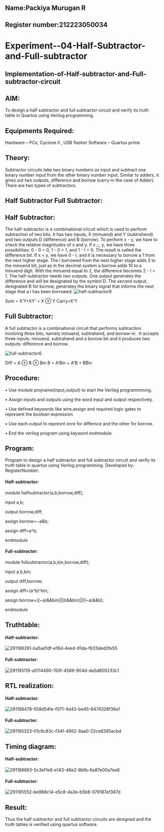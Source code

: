 ## Name:Packiya Murugan R

## Register number:212223050034


# Experiment--04-Half-Subtractor-and-Full-subtractor

## Implementation-of-Half-subtractor-and-Full-subtractor-circuit

## AIM:
To design a half subtractor and full subtractor circuit and verify its truth table in Quartus using Verilog programming.

## Equipments Required:

Hardware – PCs, Cyclone II , USB flasher Software – Quartus prime

## Theory:

Subtractor circuits take two binary numbers as input and subtract one binary number input from the other binary number input. Similar to adders, it gives out two outputs, difference and borrow (carry-in the case of Adder). There are two types of subtractors.

## Half Subtractor Full Subtractor:

## Half Subtractor:
The half-subtractor is a combinational circuit which is used to perform subtraction of two bits. It has two inputs, X (minuend) and Y (subtrahend) and two outputs D (difference) and B (borrow). To perform x - y, we have to check the relative magnitudes of x and y. If x ;;, y, we have three possibilities: 0 - 0 = 0, 1 - 0 = 1, and 1 - I = 0. The result is called the difference bit. If x < y, we have 0 - I, and it is necessary to borrow a 1 from the next higher stage. The I borrowed from the next higher stage adds 2 to the minuend bit, just as in the decimal system a borrow adds 10 to a minuend digit. With the minuend equal to 2, the difference becomes 2 - I = 1. The half-subtractor needs two outputs. One output generates the difference and will be designated by the symbol D. The second output, designated B for borrow, generates the binary signal that informs the next stage that a I has been borrowed.
![half-subtractor9](https://user-images.githubusercontent.com/36288975/166112538-58c3bc7c-ee5d-4e6a-ac8d-8e8328efe27a.png)


Sum = X'Y+XY' = X ⊕ Y Carry=X'Y

## Full Subtractor:

A full subtractor is a combinational circuit that performs subtraction involving three bits, namely minuend, subtrahend, and borrow-in . It accepts three inputs: minuend, subtrahend and a borrow bit and it produces two outputs: difference and borrow. 

![full-subtractor6](https://user-images.githubusercontent.com/36288975/166112541-24c68359-3de8-4674-ae22-8272ffc385ed.png)


Diff = A ⊕ B ⊕ Bin B = A'Bin + A'B + BBin

## Procedure:

• Use module projname(input,output) to start the Verilog programmming.

• Assign inputs and outputs using the word input and output respectively.

• Use defined keywords like wire,assign and required logic gates to represent the boolean expression.

• Use each output to represnt onre for differnce and the other for borrow.

• End the verilog program using keyword endmodule


## Program:
Program to design a half subtractor and full subtractor circuit and verify its truth table in quartus using Verilog programming.
Developed by: 
RegisterNumber:  
#### Half-subtractor:
module halfsubtractor(a,b,borrow,diff);

input a,b;

output borrow,diff;

assign borrow=~a&b;

assign diff=a^b;

endmodule

#### Full-subtractor:
module fullsubtractor(a,b,bin,borrow,diff);

input a,b,bin;

output diff,borrow;

assign diff=(a^b)^bin;

assign borrow=((~a)&&bin)||(b&&bin)||((~a)&&b);

endmodule

## Truthtable:

#### Half-subtractor:
![291188261-ba5ad1df-e16d-4eed-91da-f633ded2fe55](https://github.com/packiyamurugan/Experiment--03-Half-Subtractor-and-Full-subtractor/assets/152168087/22ce841c-30e7-422e-8027-8039a5caab1a)

#### Full-subtractor:
![291195119-a5114490-150f-4589-904d-da5d800233c1](https://github.com/packiyamurugan/Experiment--03-Half-Subtractor-and-Full-subtractor/assets/152168087/8281bc3d-53c7-4e4d-8bbc-5e4147e4317a)


##  RTL realization:

#### Half-subtractor:

![291188478-558d54fe-f071-4d43-be45-6474328f36e1](https://github.com/packiyamurugan/Experiment--03-Half-Subtractor-and-Full-subtractor/assets/152168087/573f8072-8d4c-46c6-933e-e9697506358b)


#### Full-subtracter:

![291195323-01c6c83c-f34f-4962-8aa0-22ce8395acbd](https://github.com/packiyamurugan/Experiment--03-Half-Subtractor-and-Full-subtractor/assets/152168087/2876a307-2dd9-4c83-bda4-2b84dca8de39)


## Timing diagram:

#### Half-subtractor:

![291188683-5c3ef1e8-e143-46e2-8bfb-6a87e00a7ee6](https://github.com/packiyamurugan/Experiment--03-Half-Subtractor-and-Full-subtractor/assets/152168087/8f2207cc-b533-4873-a502-693fa9a1128a)

#### Full-subtractor:

![291195552-be988c14-e5c8-4a3e-b5b8-079187ef387d](https://github.com/packiyamurugan/Experiment--03-Half-Subtractor-and-Full-subtractor/assets/152168087/3e741af4-5b72-46ba-bccc-9dd6d2e182d4)


## Result:
Thus the half subtractor and full subtractor circuits are designed and the truth tables is verified using quartus software.
